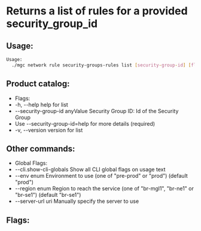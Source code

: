 # Returns a list of rules for a provided security_group_id

## Usage:
```bash
Usage:
  ./mgc network rule security-groups-rules list [security-group-id] [flags]
```

## Product catalog:
- Flags:
- -h, --help                         help for list
- --security-group-id anyValue   Security Group ID: Id of the Security Group
- Use --security-group-id=help for more details (required)
- -v, --version                      version for list

## Other commands:
- Global Flags:
- --cli.show-cli-globals   Show all CLI global flags on usage text
- --env enum               Environment to use (one of "pre-prod" or "prod") (default "prod")
- --region enum            Region to reach the service (one of "br-mgl1", "br-ne1" or "br-se1") (default "br-se1")
- --server-url uri         Manually specify the server to use

## Flags:
```bash

```

